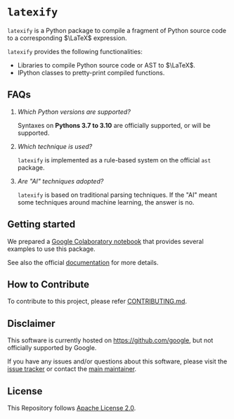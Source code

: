 # `latexify`

`latexify` is a Python package to compile a fragment of Python source code to a
corresponding $\LaTeX$ expression.

`latexify` provides the following functionalities:

* Libraries to compile Python source code or AST to $\LaTeX$.
* IPython classes to pretty-print compiled functions.


## FAQs

1. *Which Python versions are supported?*

   Syntaxes on **Pythons 3.7 to 3.10** are officially supported, or will be supported.

2. *Which technique is used?*

   `latexify` is implemented as a rule-based system on the official `ast` package.

3. *Are "AI" techniques adopted?*

   `latexify` is based on traditional parsing techniques.
   If the "AI" meant some techniques around machine learning, the answer is no.


## Getting started

We prepared a
[Google Colaboratory notebook](https://colab.research.google.com/drive/1MuiawKpVIZ12MWwyYuzZHmbKThdM5wNJ?usp=sharing)
that provides several examples to use this package.

See also the official [documentation](docs/index.md) for more details.

## How to Contribute

To contribute to this project, please refer
[CONTRIBUTING.md](https://github.com/google/latexify_py/blob/develop/CONTRIBUTING.md).


## Disclaimer

This software is currently hosted on https://github.com/google, but not officially
supported by Google.

If you have any issues and/or questions about this software, please visit the
[issue tracker](https://github.com/google/latexify_py/issues)
or contact the [main maintainer](https://github.com/odashi).


## License 

This Repository follows
[Apache License 2.0](https://github.com/google/latexify_py/blob/develop/LICENSE).
